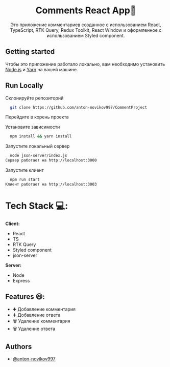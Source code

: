 <h1 align="center"> Сomments React App📝</h1>  
<p align="center">
 Это приложение комментариев созданное с использованием React, TypeScript, RTK Query, Redux Toolkit, React Window и оформленное с использованием Styled component.
</p>

## Getting started

Чтобы это приложение работало локально, вам необходимо установить [Node.js](https://nodejs.org/en/) и [Yarn](https://yarnpkg.com/getting-started/install) на вашей машине.

## Run Locally

Склонируйте репозиторий

```bash
  git clone https://github.com/anton-novikov997/CommentProject
```

Перейдите в корень проекта

Установите зависимости

```bash
  npm install && yarn install
```

Запустите локальный сервер

```bash
  node json-server/index.js
Сервер работает на http://localhost:3000
```
Запустите клиент

```bash
  npm run start
Клиент работает на http://localhost:3003
```

# Tech Stack 💻:
**Client:**
- React
- TS
- RTK Query
- Styled component
-  json-server 

**Server:** 
-  Node
-  Express 

## Features 😃:

- ➕ Добавление комментария
- ➕ Добавление ответа 
- 🗑 Удаление комментария
- 🗑 Удаление ответа
  
## Authors
- [@anton-novikov997](https://github.com/anton-novikov997?tab=repositories)
